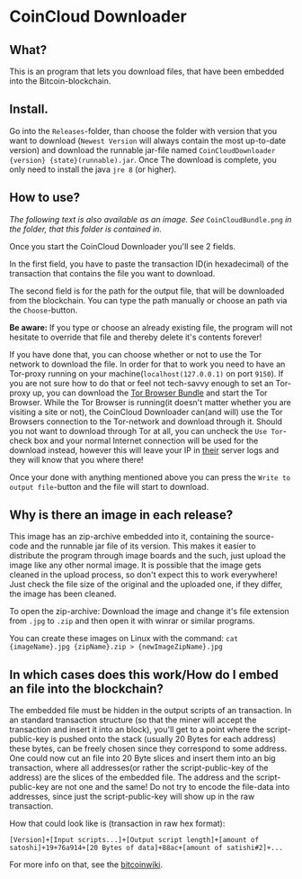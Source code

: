 # CoinCloud Downloader
## What?
This is an program that lets you download files, that have been embedded into the Bitcoin-blockchain.
## Install.
Go into the `Releases`-folder, than choose the folder with version that you want to download (`Newest Version` will always contain the most up-to-date version) and download the runnable jar-file named `CoinCloudDownloader {version} {state}(runnable).jar`. Once The download is complete, you only need to install the java `jre 8` (or higher).
## How to use?
_The following text is also available as an image. See_ `CoinCloudBundle.png` _in the folder, that this folder is contained in._

Once you start the CoinCloud Downloader you'll see 2 fields.

In the first field, you have to paste the transaction ID(in hexadecimal) of the transaction that contains the file you want to download.

The second field is for the path for the output file, that will be downloaded from the blockchain. You can type the path manually or choose an path via the `Choose`-button.

**Be aware:** If you type or choose an already existing file, the program will not hesitate to override that file and thereby delete it's contents forever!

If you have done that, you can choose whether or not to use the Tor network to download the file. In order for that to work you need to have an Tor-proxy running on your machine(`localhost(127.0.0.1)` on port `9150`). If you are not sure how to do that or feel not  tech-savvy enough to set an Tor-proxy up, you can download the [Tor Browser Bundle](https://www.torproject.org/download/download-easy.html.en) and start the Tor Browser. While the Tor Browser is running(it doesn't matter whether you are visiting a site or not), the CoinCloud Downloader can(and will) use the Tor Browsers connection to the Tor-network and download through it. Should you not want to download through Tor at all, you can uncheck the `Use Tor`-check box and your normal Internet connection will be used for the download instead, however this will leave your IP in [their](https://blockchain.info) server logs and they will know that you where there!

Once your done with anything mentioned above you can press the `Write to output file`-button and the file will start to download.
## Why is there an image in each release?
This image has an zip-archive embedded into it, containing the source-code and the runnable jar file of its version. This makes it easier to distribute the program through image boards and the such, just upload the image like any other normal image.
It is possible that the image gets cleaned in the upload process, so don't expect this to work everywhere! Just check the file size of the original and the uploaded one, if they differ, the image has been cleaned.

To open the zip-archive: Download the image and change it's file extension from `.jpg` to `.zip` and then open it with winrar or similar programs.

You can create these images on Linux with the command: `cat {imageName}.jpg {zipName}.zip > {newImageZipName}.jpg`
## In which cases does this work/How do I embed an file into the blockchain?
The embedded file must be hidden in the output scripts of an transaction.
In an standard transaction structure (so that the miner will accept the transaction and insert it into an block), you'll get to a point where the script-public-key is pushed onto the stack (usually 20 Bytes for each address) these bytes, can be freely chosen since they correspond to some address. One could now cut an file into 20 Byte slices and insert them into an big transaction, where all addresses(or rather the script-public-key of the address) are the slices of the embedded file. 
The address and the script-public-key are not one and the same! Do not try to encode the file-data into addresses, since just the script-public-key will show up in the raw transaction.

How that could look like is (transaction in raw hex format): 

`[Version]+[Input scripts...]+[Output script length]+[amount of satoshi]+19+76a914+[20 Bytes of data]+88ac+[amount of satishi#2]+...`

For more info on that, see the [bitcoinwiki](https://en.bitcoin.it/wiki/Transaction).